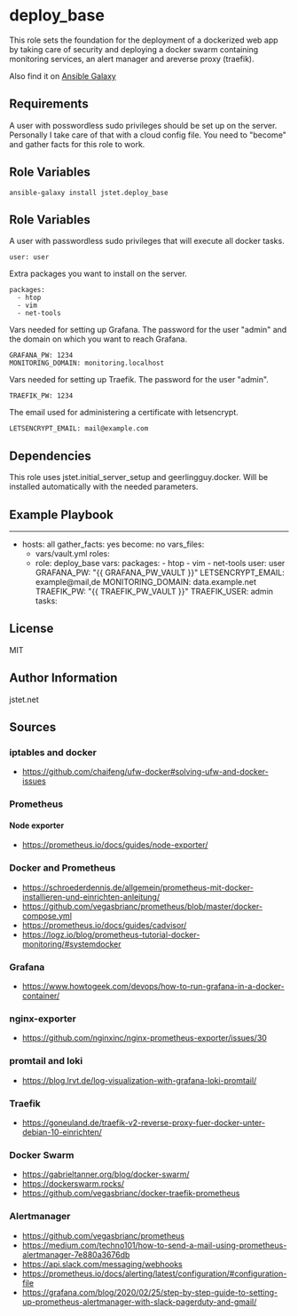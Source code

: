 deploy_base
=========

This role sets the foundation for the deployment of a dockerized web app by taking care of security and deploying a docker swarm containing monitoring services, an alert manager and areverse proxy (traefik).

Also find it on [Ansible Galaxy](https://galaxy.ansible.com/jstet/deploy_base)

Requirements
------------

A user with posswordless sudo privileges should be set up on the server. Personally I take care of that with a cloud config file. You need to "become" and gather facts for this role to work.

Role Variables
--------------

```
ansible-galaxy install jstet.deploy_base
```

Role Variables
--------------

A user with passwordless sudo privileges that will execute all docker tasks.
```
user: user
```

Extra packages you want to install on the server.
```
packages:
  - htop
  - vim
  - net-tools
```

Vars needed for setting up Grafana. The password for the user "admin" and the domain on which you want to reach Grafana.
```
GRAFANA_PW: 1234
MONITORING_DOMAIN: monitoring.localhost
```

Vars needed for setting up Traefik. The password for the user "admin".
```
TRAEFIK_PW: 1234
```

The email used for administering a certificate with letsencrypt.
```
LETSENCRYPT_EMAIL: mail@example.com
```

Dependencies
------------

This role uses jstet.initial_server_setup and geerlingguy.docker. Will be installed automatically with the needed parameters.


Example Playbook
----------------

---
- hosts: all
  gather_facts: yes
  become: no
  vars_files:
    - vars/vault.yml
  roles:
    - role: deploy_base
      vars:
          packages: 
              - htop
              - vim
              - net-tools
          user: user
          GRAFANA_PW: "{{ GRAFANA_PW_VAULT }}"
          LETSENCRYPT_EMAIL: example@mail,de
          MONITORING_DOMAIN: data.example.net
          TRAEFIK_PW: "{{ TRAEFIK_PW_VAULT }}"
          TRAEFIK_USER: admin
  tasks:

License
-------

MIT

Author Information
------------------

jstet.net

## Sources

### iptables and docker
- https://github.com/chaifeng/ufw-docker#solving-ufw-and-docker-issues
### Prometheus
#### Node exporter
- https://prometheus.io/docs/guides/node-exporter/
### Docker and Prometheus
- https://schroederdennis.de/allgemein/prometheus-mit-docker-installieren-und-einrichten-anleitung/
- https://github.com/vegasbrianc/prometheus/blob/master/docker-compose.yml
- https://prometheus.io/docs/guides/cadvisor/
- https://logz.io/blog/prometheus-tutorial-docker-monitoring/#systemdocker
### Grafana
- https://www.howtogeek.com/devops/how-to-run-grafana-in-a-docker-container/
### nginx-exporter
- https://github.com/nginxinc/nginx-prometheus-exporter/issues/30
### promtail and loki
- https://blog.lrvt.de/log-visualization-with-grafana-loki-promtail/
### Traefik
- https://goneuland.de/traefik-v2-reverse-proxy-fuer-docker-unter-debian-10-einrichten/
### Docker Swarm
- https://gabrieltanner.org/blog/docker-swarm/
- https://dockerswarm.rocks/
- https://github.com/vegasbrianc/docker-traefik-prometheus
### Alertmanager
- https://github.com/vegasbrianc/prometheus
- https://medium.com/techno101/how-to-send-a-mail-using-prometheus-alertmanager-7e880a3676db
- https://api.slack.com/messaging/webhooks
- https://prometheus.io/docs/alerting/latest/configuration/#configuration-file
- https://grafana.com/blog/2020/02/25/step-by-step-guide-to-setting-up-prometheus-alertmanager-with-slack-pagerduty-and-gmail/
